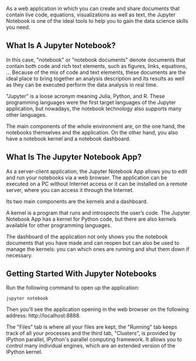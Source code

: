 As a web application in which you can create and share documents that contain live code, equations, visualizations as well as text, the Jupyter Notebook is one of the ideal tools to help you to gain the data science skills you need.

## What Is A Jupyter Notebook?

In this case, "notebook" or "notebook documents" denote documents that contain both code and rich text elements, such as figures, links, equations, ... Because of the mix of code and text elements, these documents are the ideal place to bring together an analysis description and its results as well as they can be executed perform the data analysis in real time.

"Jupyter" is a loose acronym meaning Julia, Python, and R. These programming languages were the first target languages of the Jupyter application, but nowadays, the notebook technology also supports many other languages. 

The main components of the whole environment are, on the one hand, the notebooks themselves and the application. On the other hand, you also have a notebook kernel and a notebook dashboard.

## What Is The Jupyter Notebook App?

As a server-client application, the Jupyter Notebook App allows you to edit and run your notebooks via a web browser. The application can be executed on a PC without Internet access or it can be installed on a remote server, where you can access it through the Internet.

Its two main components are the kernels and a dashboard.

A kernel is a program that runs and introspects the user’s code. The Jupyter Notebook App has a kernel for Python code, but there are also kernels available for other programming languages.

The dashboard of the application not only shows you the notebook documents that you have made and can reopen but can also be used to manage the kernels: you can which ones are running and shut them down if necessary.

## Getting Started With Jupyter Notebooks
Run the following command to open up the application:
```
jupyter notebook
```  
Then you'll see the application opening in the web browser on the following address: http://localhost:8888.  

The "Files" tab is where all your files are kept, the "Running" tab keeps track of all your processes and the third tab, "Clusters", is provided by IPython parallel, IPython's parallel computing framework. It allows you to control many individual engines, which are an extended version of the IPython kernel.
